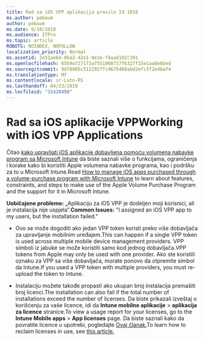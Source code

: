 ```yaml
---
title: Rad sa iOS VPP aplikacija pravilo Id 1018
ms.author: pebaum
author: pebaum
ms.date: 9/10/2018
ms.audience: ITPro
ms.topic: article
ROBOTS: NOINDEX, NOFOLLOW
localization_priority: Normal
ms.assetid: 2e51ae64-8ba2-42e1-9e3e-f4aad102c391
ms.openlocfilehash: 65b9a727171a7551068717f6327f15e1aa8e6bed
ms.sourcegitcommit: 9d78905c512192ffc4675468abd2efc5f2e4baf4
ms.translationtype: MT
ms.contentlocale: sr-Latn-RS
ms.lasthandoff: 04/23/2019
ms.locfileid: "32420498"
---
```

# <a name="working-with-ios-vpp-applications"></a><span data-ttu-id="771da-102">Rad sa iOS aplikacije VPP</span><span class="sxs-lookup"><span data-stu-id="771da-102">Working with iOS VPP Applications</span></span>

<span data-ttu-id="771da-103">Čitao [kako upravljati iOS aplikacije dobavljena pomoću volumena nabavke program sa Microsoft Intune](https://docs.microsoft.com/intune/vpp-apps-ios) da biste saznali više o funkcijama, ograničenja i korake kako bi koristiti Apple volumena nabavke programa, kao i podršku za to u Microsoft Intune.</span><span class="sxs-lookup"><span data-stu-id="771da-103">Read [How to manage iOS apps purchased through a volume-purchase program with Microsoft Intune](https://docs.microsoft.com/intune/vpp-apps-ios) to learn about features, constraints, and steps to make use of the Apple Volume Purchase Program and the support for it in Microsoft Intune.</span></span> 
  
 <span data-ttu-id="771da-104">**Uobičajene probleme:** „Aplikaciju za iOS VPP je dodeljen moji korisnici, ali je instalacija nije uspjela”.</span><span class="sxs-lookup"><span data-stu-id="771da-104">**Common Issues:** "I assigned an iOS VPP app to my users, but the installation failed."</span></span> 
  
- <span data-ttu-id="771da-105">Ovo se može dogoditi ako jedan VPP token koristi preko više dobavljača za upravljanje mobilnim uređajem.</span><span class="sxs-lookup"><span data-stu-id="771da-105">This can happen if a single VPP token is used across multiple mobile device management providers.</span></span> <span data-ttu-id="771da-106">VPP simboli iz jabuke se može koristiti samo kod jednog dobavljača.</span><span class="sxs-lookup"><span data-stu-id="771da-106">VPP tokens from Apple may only be used with one provider.</span></span> <span data-ttu-id="771da-107">Ako ste koristili oznaku za VPP sa više dobavljača, morate ponovo da otpremite simbol da Intune.</span><span class="sxs-lookup"><span data-stu-id="771da-107">If you used a VPP token with multiple providers, you must re-upload the token to Intune.</span></span>
    
- <span data-ttu-id="771da-108">Instalaciju možete takođe propasti ako ukupan broj instalacija premašiti broj licenci.</span><span class="sxs-lookup"><span data-stu-id="771da-108">The installation can also fail if the total number of installations exceed the number of licenses.</span></span> <span data-ttu-id="771da-109">Da biste prikazali izveštaj o korišćenju za vaše licence, idi da **Intune mobilne aplikacije** \> **aplikacija za licence** stranice.</span><span class="sxs-lookup"><span data-stu-id="771da-109">To view a usage report for your licenses, go to the **Intune Mobile apps** \> **App licenses** page.</span></span> <span data-ttu-id="771da-110">Da biste saznali kako da povratite licence u upotrebi, pogledajte [Ovaj članak.](https://docs.microsoft.com/intune/vpp-apps-ios#revoking-app-licenses-and-deleting-tokens)</span><span class="sxs-lookup"><span data-stu-id="771da-110">To learn how to reclaim licenses in use, see [this article.](https://docs.microsoft.com/intune/vpp-apps-ios#revoking-app-licenses-and-deleting-tokens)</span></span>
    

